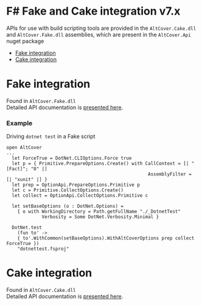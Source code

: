 # F# Fake and Cake integration v7.x

APIs for use with build scripting tools are provided in the `AltCover.Cake.dll` and `AltCover.Fake.dll` assemblies, which are present in the `AltCover.Api` nuget package

* [Fake integration](#fake-integration)
* [Cake integration](#cake-integration)

# Fake integration 
Found in `AltCover.Fake.dll`  
Detailed API documentation is [presented here](AltCover.Fake/Fake-apidoc).

### Example
Driving `dotnet test` in a Fake script
```
open AltCover
...
  let ForceTrue = DotNet.CLIOptions.Force true  
  let p = { Primitive.PrepareOptions.Create() with CallContext = [| "[Fact]"; "0" |]
                                                    AssemblyFilter = [| "xunit" |] }
  let prep = OptionApi.PrepareOptions.Primitive p
  let c = Primitive.CollectOptions.Create()
  let collect = OptionApi.CollectOptions.Primitive c

  let setBaseOptions (o : DotNet.Options) =
    { o with WorkingDirectory = Path.getFullName "./_DotnetTest"
             Verbosity = Some DotNet.Verbosity.Minimal }

  DotNet.test
    (fun to' ->
    { to'.WithCommon(setBaseOptions).WithAltCoverOptions prep collect ForceTrue })
    "dotnettest.fsproj"
```

# Cake integration 

Found in `AltCover.Cake.dll`  
Detailed API documentation is [presented here](AltCover.Cake/AltCover.Cake-apidoc).